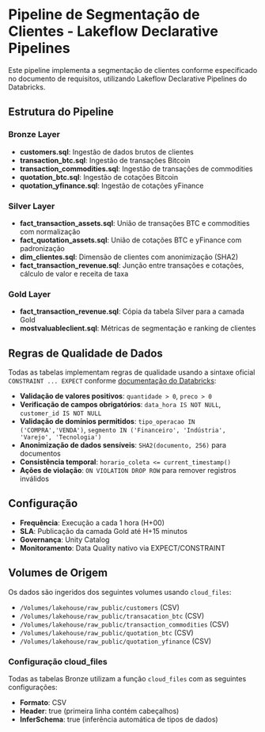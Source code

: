 # Pipeline de Segmentação de Clientes - Lakeflow Declarative Pipelines

Este pipeline implementa a segmentação de clientes conforme especificado no documento de requisitos, utilizando Lakeflow Declarative Pipelines do Databricks.

## Estrutura do Pipeline

### Bronze Layer

- **customers.sql**: Ingestão de dados brutos de clientes
- **transaction_btc.sql**: Ingestão de transações Bitcoin
- **transaction_commodities.sql**: Ingestão de transações de commodities
- **quotation_btc.sql**: Ingestão de cotações Bitcoin
- **quotation_yfinance.sql**: Ingestão de cotações yFinance

### Silver Layer

- **fact_transaction_assets.sql**: União de transações BTC e commodities com normalização
- **fact_quotation_assets.sql**: União de cotações BTC e yFinance com padronização
- **dim_clientes.sql**: Dimensão de clientes com anonimização (SHA2)
- **fact_transaction_revenue.sql**: Junção entre transações e cotações, cálculo de valor e receita de taxa

### Gold Layer

- **fact_transaction_revenue.sql**: Cópia da tabela Silver para a camada Gold
- **mostvaluableclient.sql**: Métricas de segmentação e ranking de clientes

## Regras de Qualidade de Dados

Todas as tabelas implementam regras de qualidade usando a sintaxe oficial `CONSTRAINT ... EXPECT` conforme [documentação do Databricks](https://docs.databricks.com/aws/en/dlt/expectations?language=SQL):

- **Validação de valores positivos**: `quantidade > 0`, `preco > 0`
- **Verificação de campos obrigatórios**: `data_hora IS NOT NULL`, `customer_id IS NOT NULL`
- **Validação de domínios permitidos**: `tipo_operacao IN ('COMPRA','VENDA')`, `segmento IN ('Financeiro', 'Indústria', 'Varejo', 'Tecnologia')`
- **Anonimização de dados sensíveis**: `SHA2(documento, 256)` para documentos
- **Consistência temporal**: `horario_coleta <= current_timestamp()`
- **Ações de violação**: `ON VIOLATION DROP ROW` para remover registros inválidos

## Configuração

- **Frequência**: Execução a cada 1 hora (H+00)
- **SLA**: Publicação da camada Gold até H+15 minutos
- **Governança**: Unity Catalog
- **Monitoramento**: Data Quality nativo via EXPECT/CONSTRAINT

## Volumes de Origem

Os dados são ingeridos dos seguintes volumes usando `cloud_files`:

- `/Volumes/lakehouse/raw_public/customers` (CSV)
- `/Volumes/lakehouse/raw_public/transacation_btc` (CSV)
- `/Volumes/lakehouse/raw_public/transaction_commodities` (CSV)
- `/Volumes/lakehouse/raw_public/quotation_btc` (CSV)
- `/Volumes/lakehouse/raw_public/quotation_yfinance` (CSV)

### Configuração cloud_files

Todas as tabelas Bronze utilizam a função `cloud_files` com as seguintes configurações:

- **Formato**: CSV
- **Header**: true (primeira linha contém cabeçalhos)
- **InferSchema**: true (inferência automática de tipos de dados)
